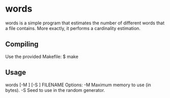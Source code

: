 words
==================
words is a simple program that estimates the number of different words that a
file contains. More exactly, it performs a cardinality estimation.

Compiling
------------------
Use the provided Makefile:
$ make

Usage
------------------
words [-M <memory>] [-S <seed>] FILENAME
Options:
    -M <memory>    Maximum memory to use (in bytes).
    -S <seed>      Seed to use in the random generator.

